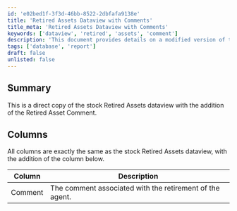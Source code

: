 ```yaml
---
id: 'e02bed1f-3f3d-46bb-8522-2dbfafa9138e'
title: 'Retired Assets Dataview with Comments'
title_meta: 'Retired Assets Dataview with Comments'
keywords: ['dataview', 'retired', 'assets', 'comment']
description: 'This document provides details on a modified version of the stock Retired Assets dataview, which now includes an additional column for comments associated with the retirement of agents.'
tags: ['database', 'report']
draft: false
unlisted: false
---
```


## Summary

This is a direct copy of the stock Retired Assets dataview with the addition of the Retired Asset Comment.

## Columns

All columns are exactly the same as the stock Retired Assets dataview, with the addition of the column below.

| Column  | Description                                             |
|---------|---------------------------------------------------------|
| Comment | The comment associated with the retirement of the agent. |
